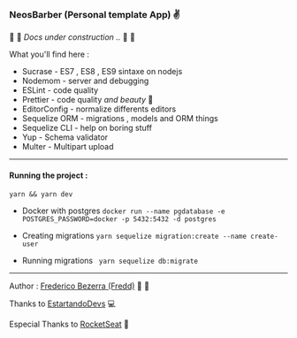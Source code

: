 ### NeosBarber (Personal template App) :v:
:construction: :construction: _Docs under construction .._ :construction: :construction:

What you'll find here :
 - Sucrase  - ES7 , ES8 , ES9 sintaxe on nodejs
 - Nodemom - server and debugging
 - ESLint - code quality
 - Prettier - code quality _and beauty_ :nail_care:
 - EditorConfig - normalize differents editors
 - Sequelize ORM - migrations , models and ORM things
 - Sequelize CLI - help on boring stuff
 - Yup  - Schema validator
 - Multer - Multipart upload


___
#### Running the project :
``` yarn && yarn dev ```

- Docker with postgres
 ```docker run --name pgdatabase -e POSTGRES_PASSWORD=docker -p 5432:5432 -d postgres ```

- Creating migrations
 ```yarn sequelize migration:create --name create-user```

- Running migrations
``` yarn sequelize db:migrate```
___

Author :
[Frederico Bezerra (Fredd)](https://linkedin.com/in/fredericobezerra) :clap: :clap:

Thanks to [EstartandoDevs](http://estartandodevs.com.br) :computer:

Especial Thanks to [RocketSeat](https://rocketseat.com.br) :rocket:
